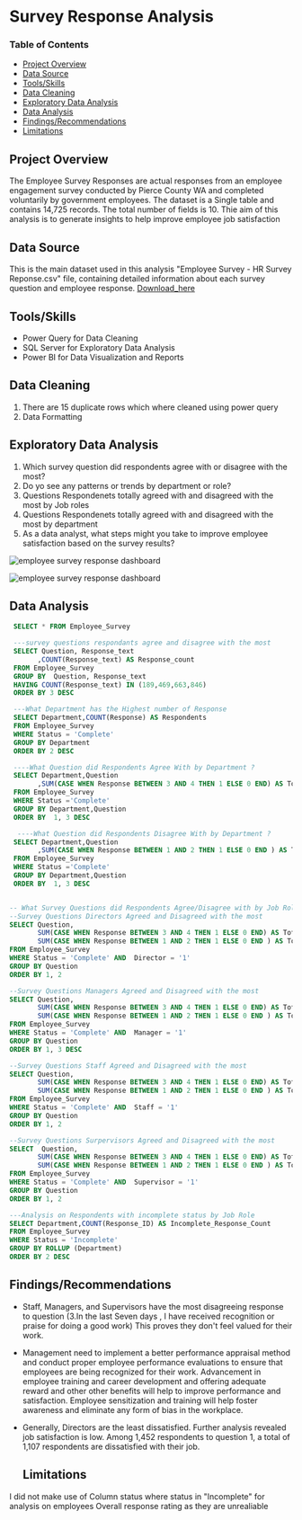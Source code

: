 # Survey Response Analysis

### Table of Contents
- [Project Overview](#project_overview)
- [Data Source](#data-source)
- [Tools/Skills](#tools/Skills)
- [Data Cleaning](#data-cleaning)
- [Exploratory Data Analysis](#exploratory-data-analysis)
- [Data Analysis](#data-analysis)
- [Findings/Recommendations](#findings-recommendations)
- [Limitations](limitations)


## Project Overview
The Employee Survey Responses are actual responses from an employee engagement survey conducted by Pierce County WA and completed voluntarily by government employees. The dataset is a Single table and contains 14,725 records. The total number of fields is 10. Thie aim of this analysis is to generate insights to help improve employee job satisfaction

## Data Source
This is the main dataset used in this analysis "Employee Survey - HR Survey Reponse.csv" file, containing detailed information about each survey question and employee response. [Download_here](https://docs.google.com/spreadsheets/d/1nbhfp2ModgqDAPveYQG9CknRw2PYJQxbOTs3xSKOB8E/edit#gid=61186505)

## Tools/Skills
-  Power Query for Data Cleaning
-  SQL Server for Exploratory Data Analysis
-  Power BI for Data Visualization and Reports

## Data Cleaning
1. There are 15 duplicate rows which where cleaned using power query
2. Data Formatting

## Exploratory Data Analysis
1. Which survey question did respondents agree with or disagree with the most?
2. Do yo see any patterns or trends by department or role?
3. Questions Respondenets totally agreed with and disagreed with the most by Job roles
4. Questions Respondenets totally agreed with and disagreed with the most by department
5. As a data analyst, what steps might you take to improve employee satisfaction based on the survey results?

![employee survey response dashboard](employee_survey_response_dashboard.png)

![employee survey response dashboard](https://github.com/BukolaOrire/Employee_Survey_Response/assets/161165047/3977358f-d31e-49a6-90df-5433c2232626)



## Data Analysis
``` sql
 SELECT * FROM Employee_Survey 

 ---survey questions respondants agree and disagree with the most 
 SELECT Question, Response_text
       ,COUNT(Response_text) AS Response_count
 FROM Employee_Survey 
 GROUP BY  Question, Response_text
 HAVING COUNT(Response_text) IN (189,469,663,846)
 ORDER BY 3 DESC

 ---What Department has the Highest number of Response
 SELECT Department,COUNT(Response) AS Respondents 
 FROM Employee_Survey 
 WHERE Status = 'Complete'
 GROUP BY Department
 ORDER BY 2 DESC

 ----What Question did Respondents Agree With by Department ? 
 SELECT Department,Question
       ,SUM(CASE WHEN Response BETWEEN 3 AND 4 THEN 1 ELSE 0 END) AS Totally_Agree
 FROM Employee_Survey 
 WHERE Status ='Complete' 
 GROUP BY Department,Question
 ORDER BY  1, 3 DESC

  ----What Question did Respondents Disagree With by Department ? 
 SELECT Department,Question
	   ,SUM(CASE WHEN Response BETWEEN 1 AND 2 THEN 1 ELSE 0 END ) AS Totally_Disagree
 FROM Employee_Survey 
 WHERE Status ='Complete' 
 GROUP BY Department,Question
 ORDER BY  1, 3 DESC


-- What Survey Questions did Respondents Agree/Disagree with by Job Role
--Survey Questions Directors Agreed and Disagreed with the most 
SELECT Question,
       SUM(CASE WHEN Response BETWEEN 3 AND 4 THEN 1 ELSE 0 END) AS Totally_Agree,
	   SUM(CASE WHEN Response BETWEEN 1 AND 2 THEN 1 ELSE 0 END ) AS Totally_Disagree
FROM Employee_Survey 
WHERE Status = 'Complete' AND  Director = '1'
GROUP BY Question
ORDER BY 1, 2

--Survey Questions Managers Agreed and Disagreed with the most 
SELECT Question,
       SUM(CASE WHEN Response BETWEEN 3 AND 4 THEN 1 ELSE 0 END) AS Totally_Agree,
	   SUM(CASE WHEN Response BETWEEN 1 AND 2 THEN 1 ELSE 0 END ) AS Totally_Disagree
FROM Employee_Survey 
WHERE Status = 'Complete' AND  Manager = '1'
GROUP BY Question
ORDER BY 1, 3 DESC

--Survey Questions Staff Agreed and Disagreed with the most 
SELECT Question,
       SUM(CASE WHEN Response BETWEEN 3 AND 4 THEN 1 ELSE 0 END) AS Totally_Agree,
	   SUM(CASE WHEN Response BETWEEN 1 AND 2 THEN 1 ELSE 0 END ) AS Totally_Disagree
FROM Employee_Survey 
WHERE Status = 'Complete' AND  Staff = '1'
GROUP BY Question
ORDER BY 1, 2

--Survey Questions Surpervisors Agreed and Disagreed with the most 
SELECT  Question,
       SUM(CASE WHEN Response BETWEEN 3 AND 4 THEN 1 ELSE 0 END) AS Totally_Agree,
	   SUM(CASE WHEN Response BETWEEN 1 AND 2 THEN 1 ELSE 0 END ) AS Totally_Disagree
FROM Employee_Survey 
WHERE Status = 'Complete' AND  Supervisor = '1'
GROUP BY Question
ORDER BY 1, 2

---Analysis on Respondents with incomplete status by Job Role
SELECT Department,COUNT(Response_ID) AS Incomplete_Response_Count
FROM Employee_Survey 
WHERE Status = 'Incomplete' 
GROUP BY ROLLUP (Department)
ORDER BY 2 DESC
```
## Findings/Recommendations
- Staff, Managers, and Supervisors have the most disagreeing response to question (3.In the last Seven days , I have received 
  recognition  or praise for doing a good work) This proves they don't feel valued for their work.
- Management need to implement a better performance appraisal method and conduct proper employee performance evaluations to ensure that 
 employees are being recognized for their work. Advancement in employee training and career development and offering adequate reward and 
  other other benefits will help to improve performance and satisfaction. Employee sensitization and training will help foster awareness 
  and eliminate any form of bias in the workplace.
- Generally, Directors are the least dissatisfied. Further analysis revealed job satisfaction is low. Among 1,452 respondents to 
  question 1, a total of 1,107 respondents are dissatisfied with their job.

  ## Limitations
 I did not make use of Column status where status in "Incomplete" for analysis on employees Overall response rating as they are unrealiable
 
